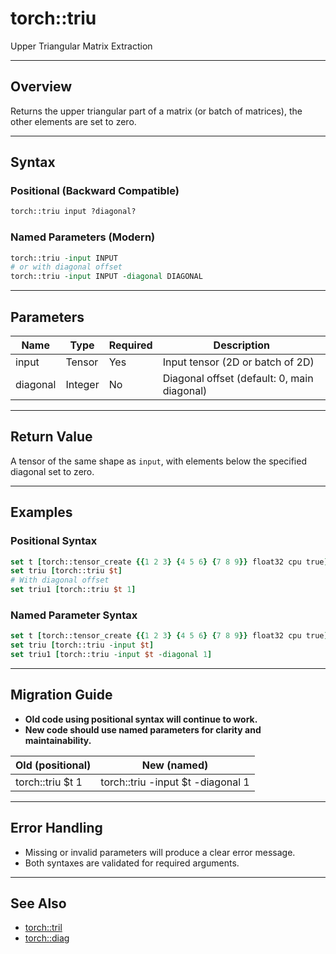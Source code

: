 # torch::triu

Upper Triangular Matrix Extraction

---

## Overview

Returns the upper triangular part of a matrix (or batch of matrices), the other elements are set to zero.

---

## Syntax

### Positional (Backward Compatible)
```tcl
torch::triu input ?diagonal?
```

### Named Parameters (Modern)
```tcl
torch::triu -input INPUT
# or with diagonal offset
torch::triu -input INPUT -diagonal DIAGONAL
```

---

## Parameters
| Name      | Type    | Required | Description                                 |
|-----------|---------|----------|---------------------------------------------|
| input     | Tensor  | Yes      | Input tensor (2D or batch of 2D)            |
| diagonal  | Integer | No       | Diagonal offset (default: 0, main diagonal) |

---

## Return Value
A tensor of the same shape as `input`, with elements below the specified diagonal set to zero.

---

## Examples

### Positional Syntax
```tcl
set t [torch::tensor_create {{1 2 3} {4 5 6} {7 8 9}} float32 cpu true]
set triu [torch::triu $t]
# With diagonal offset
set triu1 [torch::triu $t 1]
```

### Named Parameter Syntax
```tcl
set t [torch::tensor_create {{1 2 3} {4 5 6} {7 8 9}} float32 cpu true]
set triu [torch::triu -input $t]
set triu1 [torch::triu -input $t -diagonal 1]
```

---

## Migration Guide
- **Old code using positional syntax will continue to work.**
- **New code should use named parameters for clarity and maintainability.**

| Old (positional) | New (named) |
|------------------|-------------|
| torch::triu $t 1 | torch::triu -input $t -diagonal 1 |

---

## Error Handling
- Missing or invalid parameters will produce a clear error message.
- Both syntaxes are validated for required arguments.

---

## See Also
- [torch::tril](tril.md)
- [torch::diag](diag.md) 